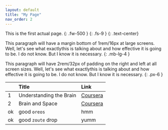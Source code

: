 ```yaml
---
layout: default
title: "My Page"
nav_order: 2
---
```


This is the first actual page.
{: .fw-500 }
{: .fs-9 }
{: .text-center}

This paragraph will have a margin bottom of 1rem/16px at large screens. Well, let's see what exactlythis is talking about and how effective it is going to be. I do not know. But I know it is necessary.
{: .mb-lg-4 }

This paragraph will have 2rem/32px of padding on the right and left at all screen sizes. Well, let's see what exactlythis is talking about and how effective it is going to be. I do not know. But I know it is necessary.
{: .px-6 }

|              | Title             | Link |
|:-------------|:------------------|:------|
| 1           | Understanding the Brain | [Coursera](https://www.coursera.org/learn/neurobiology)  |
| 2 | Brain and Space   | [Coursera](https://www.coursera.org/learn/human-brain)  |
| ok           | good `oreos`      | hmm   |
| ok           | good `zoute` drop | yumm  |
